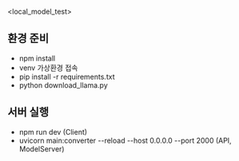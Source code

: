 <local_model_test>

## 환경 준비
 - npm install
 - venv 가상환경 접속 
 - pip install -r requirements.txt
 - python download_llama.py

## 서버 실행
 - npm run dev (Client)
 - uvicorn main:converter --reload --host 0.0.0.0 --port 2000 (API, ModelServer)